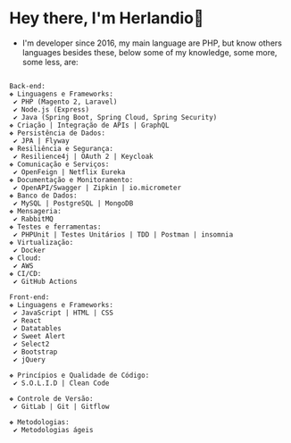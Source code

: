# Hey there, I'm Herlandio👋

- I'm developer since 2016, my main language are PHP, but know others languages besides these, below some of my knowledge, some more, some less, are:

```

Back-end:
❖ Linguagens e Frameworks:
 ✔ PHP (Magento 2, Laravel)
 ✔ Node.js (Express)
 ✔ Java (Spring Boot, Spring Cloud, Spring Security)
❖ Criação | Integração de APIs | GraphQL
❖ Persistência de Dados:
 ✔ JPA | Flyway
❖ Resiliência e Segurança:
 ✔ Resilience4j | OAuth 2 | Keycloak
❖ Comunicação e Serviços:
 ✔ OpenFeign | Netflix Eureka
❖ Documentação e Monitoramento:
 ✔ OpenAPI/Swagger | Zipkin | io.micrometer
❖ Banco de Dados:
 ✔ MySQL | PostgreSQL | MongoDB
❖ Mensageria:
 ✔ RabbitMQ
❖ Testes e ferramentas:
 ✔ PHPUnit | Testes Unitários | TDD | Postman | insomnia
❖ Virtualização:
 ✔ Docker
❖ Cloud:
 ✔ AWS
❖ CI/CD:
 ✔ GitHub Actions

Front-end:
❖ Linguagens e Frameworks:
 ✔ JavaScript | HTML | CSS
 ✔ React
 ✔ Datatables
 ✔ Sweet Alert
 ✔ Select2
 ✔ Bootstrap
 ✔ jQuery

❖ Princípios e Qualidade de Código:
 ✔ S.O.L.I.D | Clean Code

❖ Controle de Versão:
 ✔ GitLab | Git | Gitflow

❖ Metodologias:
 ✔ Metodologias ágeis
    
```

